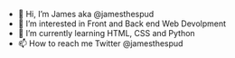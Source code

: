 - 👋 Hi, I’m James aka @jamesthespud
- 👀 I’m interested in Front and Back end Web Devolpment 
- 🌱 I’m currently learning HTML, CSS and Python 
- 📫 How to reach me Twitter @jamesthespud
